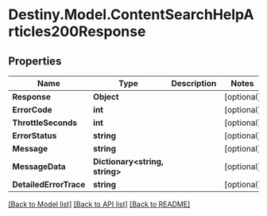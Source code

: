 # Destiny.Model.ContentSearchHelpArticles200Response

## Properties

Name | Type | Description | Notes
------------ | ------------- | ------------- | -------------
**Response** | **Object** |  | [optional] 
**ErrorCode** | **int** |  | [optional] 
**ThrottleSeconds** | **int** |  | [optional] 
**ErrorStatus** | **string** |  | [optional] 
**Message** | **string** |  | [optional] 
**MessageData** | **Dictionary&lt;string, string&gt;** |  | [optional] 
**DetailedErrorTrace** | **string** |  | [optional] 

[[Back to Model list]](../README.md#documentation-for-models) [[Back to API list]](../README.md#documentation-for-api-endpoints) [[Back to README]](../README.md)

